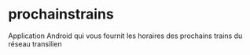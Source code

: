 # prochainstrains
Application Android qui vous fournit les horaires des prochains trains du réseau transilien
